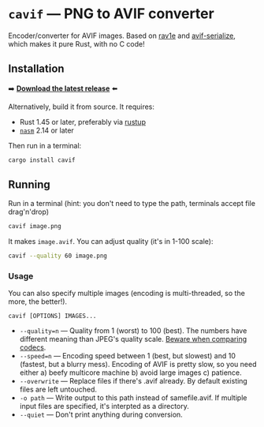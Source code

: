 # `cavif` — PNG to AVIF converter

Encoder/converter for AVIF images. Based on [rav1e](//lib.rs/rav1e) and [avif-serialize](//lib.rs/avif-serialize), which makes it pure Rust, with no C code!

## Installation

➡️ **[Download the latest release](https://github.com/kornelski/cavif/releases)** ⬅️

Alternatively, build it from source. It requires:

* Rust 1.45 or later, preferably via [rustup](//rustup.rs)
* [`nasm`](https://www.nasm.us/) 2.14 or later

Then run in a terminal:

```bash
cargo install cavif
```

## Running

Run in a terminal (hint: you don't need to type the path, terminals accept file drag'n'drop)

```bash
cavif image.png
```

It makes `image.avif`. You can adjust quality (it's in 1-100 scale):

```bash
cavif --quality 60 image.png
```

### Usage

You can also specify multiple images (encoding is multi-threaded, so the more, the better!).

```text
cavif [OPTIONS] IMAGES...
```

 * `--quality=n` — Quality from 1 (worst) to 100 (best). The numbers have different meaning than JPEG's quality scale. [Beware when comparing codecs](https://kornel.ski/faircomparison).
 * `--speed=n` —   Encoding speed between 1 (best, but slowest) and 10 (fastest, but a blurry mess). Encoding of AVIF is pretty slow, so you need either a) beefy multicore machine b) avoid large images c) patience.
 * `--overwrite` — Replace files if there's .avif already. By default existing files are left untouched.
 * `-o path` —     Write output to this path instead of samefile.avif. If multiple input files are specified, it's interpted as a directory.
 * `--quiet` —     Don't print anything during conversion.
